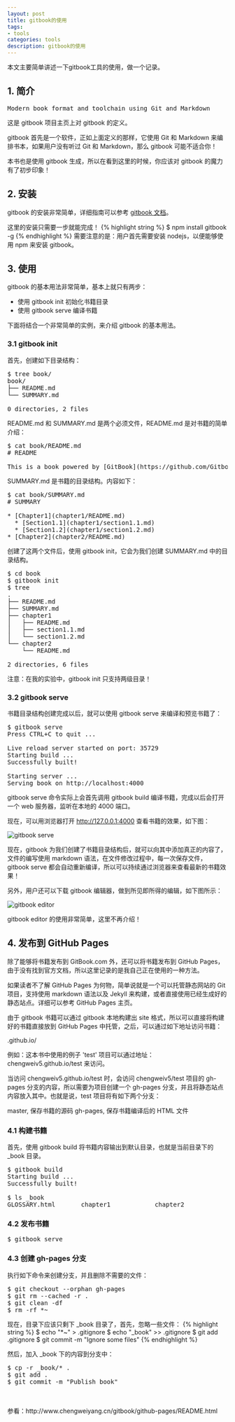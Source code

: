```yaml
---
layout: post
title: gitbook的使用
tags:
- tools
categories: tools
description: gitbook的使用
---
```


本文主要简单讲述一下gitbook工具的使用，做一个记录。

<!-- more -->


## 1. 简介
<pre>
Modern book format and toolchain using Git and Markdown
</pre>
这是 gitbook 项目主页上对 gitbook 的定义。

gitbook 首先是一个软件，正如上面定义的那样，它使用 Git 和 Markdown 来编排书本，如果用户没有听过 Git 和 Markdown，那么 gitbook 可能不适合你！

本书也是使用 gitbook 生成，所以在看到这里的时候，你应该对 gitbook 的魔力有了初步印象！

## 2. 安装
gitbook 的安装非常简单，详细指南可以参考 [gitbook 文档](https://github.com/GitbookIO/gitbook)。

这里的安装只需要一步就能完成！
{% highlight string %}
$ npm install gitbook -g
{% endhighlight %}
需要注意的是：用户首先需要安装 nodejs，以便能够使用 npm 来安装 gitbook。


## 3. 使用
gitbook 的基本用法非常简单，基本上就只有两步：

* 使用 gitbook init 初始化书籍目录
* 使用 gitbook serve 编译书籍

下面将结合一个非常简单的实例，来介绍 gitbook 的基本用法。

### 3.1 gitbook init
首先，创建如下目录结构：
<pre>
$ tree book/
book/
├── README.md
└── SUMMARY.md

0 directories, 2 files
</pre>
README.md 和 SUMMARY.md 是两个必须文件，README.md 是对书籍的简单介绍：



<pre>
$ cat book/README.md 
# README

This is a book powered by [GitBook](https://github.com/GitbookIO/gitbook).
</pre>


SUMMARY.md 是书籍的目录结构。内容如下：
<pre>
$ cat book/SUMMARY.md 
# SUMMARY

* [Chapter1](chapter1/README.md)
  * [Section1.1](chapter1/section1.1.md)
  * [Section1.2](chapter1/section1.2.md)
* [Chapter2](chapter2/README.md)
</pre>



创建了这两个文件后，使用 gitbook init，它会为我们创建 SUMMARY.md 中的目录结构。
<pre>
$ cd book
$ gitbook init
$ tree
.
├── README.md
├── SUMMARY.md
├── chapter1
│   ├── README.md
│   ├── section1.1.md
│   └── section1.2.md
└── chapter2
    └── README.md

2 directories, 6 files
</pre>
注意：在我的实验中，gitbook init 只支持两级目录！


### 3.2 gitbook serve
书籍目录结构创建完成以后，就可以使用 gitbook serve 来编译和预览书籍了：

<pre>
$ gitbook serve
Press CTRL+C to quit ...

Live reload server started on port: 35729
Starting build ...
Successfully built!

Starting server ...
Serving book on http://localhost:4000
</pre>
gitbook serve 命令实际上会首先调用 gitbook build 编译书籍，完成以后会打开一个 web 服务器，监听在本地的 4000 端口。

现在，可以用浏览器打开 http://127.0.0.1:4000 查看书籍的效果，如下图：

![gitbook serve](https://ivanzz1001.github.io/records/assets/img/tools/gitbook-sample.png)

现在，gitbook 为我们创建了书籍目录结构后，就可以向其中添加真正的内容了，文件的编写使用 markdown 语法，在文件修改过程中，每一次保存文件，gitbook serve 都会自动重新编译，所以可以持续通过浏览器来查看最新的书籍效果！

另外，用户还可以下载 gitbook 编辑器，做到所见即所得的编辑，如下图所示：

![gitbook editor](https://ivanzz1001.github.io/records/assets/img/tools/gitbook-editor.png)

gitbook editor 的使用非常简单，这里不再介绍！



## 4. 发布到 GitHub Pages
除了能够将书籍发布到 GitBook.com 外，还可以将书籍发布到 GitHub Pages，由于没有找到官方文档，所以这里记录的是我自己正在使用的一种方法。

如果读者不了解 GitHub Pages 为何物，简单说就是一个可以托管静态网站的 Git 项目，支持使用 markdown 语法以及 Jekyll 来构建，或者直接使用已经生成好的静态站点。详细可以参考 GitHub Pages 主页。

由于 gitbook 书籍可以通过 gitbook 本地构建出 site 格式，所以可以直接将构建好的书籍直接放到 GitHub Pages 中托管，之后，可以通过如下地址访问书籍：

<username>.github.io/<project>

例如：这本书中使用的例子 'test' 项目可以通过地址：chengweiv5.github.io/test 来访问。

当访问 chengweiv5.github.io/test 时，会访问 chengweiv5/test 项目的 gh-pages 分支的内容，所以需要为项目创建一个 gh-pages 分支，并且将静态站点内容放入其中。也就是说，test 项目将有如下两个分支：

master, 保存书籍的源码
gh-pages, 保存书籍编译后的 HTML 文件

### 4.1 构建书籍
首先，使用 gitbook build 将书籍内容输出到默认目录，也就是当前目录下的 _book 目录。
<pre>
$ gitbook build
Starting build ...
Successfully built!

$ ls _book
GLOSSARY.html       chapter1            chapter2            gitbook             glossary_index.json index.html          search_index.json
</pre>


### 4.2 发布书籍
<pre>
$ gitbook serve
</pre>

### 4.3 创建 gh-pages 分支
执行如下命令来创建分支，并且删除不需要的文件：

<pre>
$ git checkout --orphan gh-pages
$ git rm --cached -r .
$ git clean -df
$ rm -rf *~
</pre>


现在，目录下应该只剩下 _book 目录了，首先，忽略一些文件：
{% highlight string %}
$ echo "*~" > .gitignore
$ echo "_book" >> .gitignore
$ git add .gitignore
$ git commit -m "Ignore some files"
{% endhighlight %}


然后，加入 _book 下的内容到分支中：
<pre>
$ cp -r _book/* .
$ git add .
$ git commit -m "Publish book"
</pre>


<br />
<br />
参看：http://www.chengweiyang.cn/gitbook/github-pages/README.html


<br />
<br />
<br />

